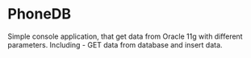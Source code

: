 # PhoneDB
Simple console application, that get data from Oracle 11g with different parameters.
Including - GET data from database and insert data.
